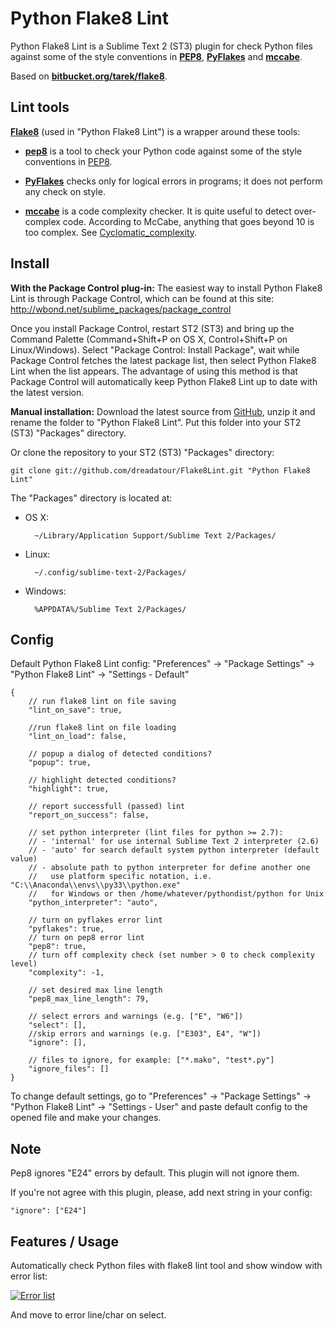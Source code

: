 Python Flake8 Lint
==================

Python Flake8 Lint is a Sublime Text 2 (ST3) plugin for check Python files against some of the style conventions in **[PEP8](http://www.python.org/dev/peps/pep-0008/)**, **[PyFlakes](https://launchpad.net/pyflakes)** and **[mccabe](http://nedbatchelder.com/blog/200803/python_code_complexity_microtool.html)**.

Based on **[bitbucket.org/tarek/flake8](https://bitbucket.org/tarek/flake8)**.


Lint tools
----------

**[Flake8](http://pypi.python.org/pypi/flake8)** (used in "Python Flake8 Lint") is a wrapper around these tools:

* **[pep8](http://pypi.python.org/pypi/pep8)** is a tool to check your Python code against some of the style conventions in [PEP8](http://www.python.org/dev/peps/pep-0008/).

* **[PyFlakes](https://launchpad.net/pyflakes)** checks only for logical errors in programs; it does not perform any check on style.

* **[mccabe](http://nedbatchelder.com/blog/200803/python_code_complexity_microtool.html)** is a code complexity checker. It is quite useful to detect over-complex code. According to McCabe, anything that goes beyond 10 is too complex. See [Cyclomatic_complexity](https://en.wikipedia.org/wiki/Cyclomatic_complexity).


Install
-------

**With the Package Control plug-in:** The easiest way to install Python Flake8 Lint is through Package Control, which can be found at this site: http://wbond.net/sublime_packages/package_control

Once you install Package Control, restart ST2 (ST3) and bring up the Command Palette (Command+Shift+P on OS X, Control+Shift+P on Linux/Windows). Select "Package Control: Install Package", wait while Package Control fetches the latest package list, then select Python Flake8 Lint when the list appears. The advantage of using this method is that Package Control will automatically keep Python Flake8 Lint up to date with the latest version.

**Manual installation:** Download the latest source from [GitHub](https://github.com/dreadatour/Flake8Lint/zipball/master), unzip it and rename the folder to "Python Flake8 Lint". Put this folder into your ST2 (ST3) "Packages" directory.

Or clone the repository to your ST2 (ST3) "Packages" directory:

    git clone git://github.com/dreadatour/Flake8Lint.git "Python Flake8 Lint"

The "Packages" directory is located at:

* OS X:

        ~/Library/Application Support/Sublime Text 2/Packages/

* Linux:

        ~/.config/sublime-text-2/Packages/

* Windows:

        %APPDATA%/Sublime Text 2/Packages/


Config
------

Default Python Flake8 Lint config: "Preferences" -> "Package Settings" -> "Python Flake8 Lint" -> "Settings - Default"

	{
		// run flake8 lint on file saving
		"lint_on_save": true,

		//run flake8 lint on file loading
		"lint_on_load": false,

		// popup a dialog of detected conditions?
		"popup": true,

		// highlight detected conditions?
		"highlight": true,

		// report successfull (passed) lint
		"report_on_success": false,

		// set python interpreter (lint files for python >= 2.7):
		// - 'internal' for use internal Sublime Text 2 interpreter (2.6)
		// - 'auto' for search default system python interpreter (default value)
		// - absolute path to python interpreter for define another one
		//   use platform specific notation, i.e. "C:\\Anaconda\\envs\\py33\\python.exe"
		//   for Windows or then /home/whatever/pythondist/python for Unix
		"python_interpreter": "auto",

		// turn on pyflakes error lint
		"pyflakes": true,
		// turn on pep8 error lint
		"pep8": true,
		// turn off complexity check (set number > 0 to check complexity level)
		"complexity": -1,

		// set desired max line length
		"pep8_max_line_length": 79,

		// select errors and warnings (e.g. ["E", "W6"])
		"select": [],
		//skip errors and warnings (e.g. ["E303", E4", "W"])
		"ignore": [],

		// files to ignore, for example: ["*.mako", "test*.py"]
		"ignore_files": []
	}

To change default settings, go to "Preferences" -> "Package Settings" -> "Python Flake8 Lint" -> "Settings - User" and paste default config to the opened file and make your changes.


Note
----

Pep8 ignores "E24" errors by default. This plugin will not ignore them.

If you're not agree with this plugin, please, add next string in your config:

    "ignore": ["E24"]


Features / Usage
----------------

Automatically check Python files with flake8 lint tool and show window with error list:

[![Error list](http://habrastorage.org/storage2/5ac/5f2/ded/5ac5f2ded857d962d1ca78da087a65f7.png)](http://habrastorage.org/storage2/5ac/5f2/ded/5ac5f2ded857d962d1ca78da087a65f7.png)

And move to error line/char on select.
